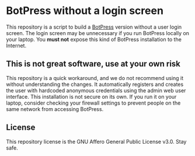 # BotPress without a login screen

This repository is a script to build a [BotPress](https://botpress.com) version without a user login screen. The login screen may be unnecessary if you run BotPress locally on your laptop. You **must not** expose this kind of BotPress installation to the Internet.

## This is not great software, use at your own risk

This repository is a quick workaround, and we do not recommend using it without understanding the changes. It automatically registers and creates the user with hardcoded anonymous credentials using the admin web user interface. This installation is not secure on its own. If you run it on your laptop, consider checking your firewall settings to prevent people on the same network from accessing BotPress.

## License

This repository license is the GNU Affero General Public License v3.0. Stay safe.